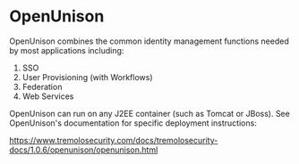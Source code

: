 # OpenUnison

OpenUnison combines the common identity management functions needed by most
applications including:

1. SSO
2. User Provisioning (with Workflows)
3. Federation
4. Web Services

OpenUnison can run on any J2EE container (such as Tomcat or JBoss).  See OpenUnison's
documentation for specific deployment instructions:

https://www.tremolosecurity.com/docs/tremolosecurity-docs/1.0.6/openunison/openunison.html
